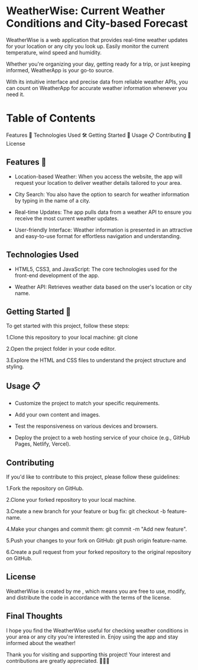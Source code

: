 
# WeatherWise: Current Weather Conditions and City-based Forecast

WeatherWise is a web application that provides real-time weather updates for your location or any city you look up. 
Easily monitor the current temperature, wind speed and humidity.

Whether you're organizing your day, getting ready for a trip, or just keeping informed, WeatherApp is your go-to source. 

With its intuitive interface and precise data from reliable weather APIs, you can count on WeatherApp for accurate weather information whenever you need it.

# Table of Contents

Features 🌟
Technologies Used 🛠️
Getting Started 🚀
Usage 📋
Contributing 🤝
License


## Features 🌟
- Location-based Weather: When you access the website, the app will request your location to deliver weather details tailored to your area.

- City Search: You also have the option to search for weather information by typing in the name of a city.

- Real-time Updates: The app pulls data from a weather API to ensure you receive the most current weather updates.

- User-friendly Interface: Weather information is presented in an attractive and easy-to-use format for effortless navigation and understanding.
## Technologies Used
- HTML5, CSS3, and JavaScript: The core technologies used for the front-end development of the app.

- Weather API: Retrieves weather data based on the user's location or city name.
## Getting Started 🚀

To get started with this project, follow these steps:

1.Clone this repository to your local machine: git clone 

2.Open the project folder in your code editor.

3.Explore the HTML and CSS files to understand the project structure and styling.
## Usage 📋

- Customize the project to match your specific requirements.

- Add your own content and images.

- Test the responsiveness on various devices and browsers.

- Deploy the project to a web hosting service of your choice (e.g., GitHub Pages, Netlify, Vercel).
## Contributing

If you'd like to contribute to this project, please follow these guidelines:

1.Fork the repository on GitHub.

2.Clone your forked repository to your local machine.

3.Create a new branch for your feature or bug fix: git checkout -b feature-name.

4.Make your changes and commit them: git commit -m "Add new feature".

5.Push your changes to your fork on GitHub: git push origin feature-name.

6.Create a pull request from your forked repository to the original repository on GitHub.
## License

WeatherWise is created by me , which means you are free to use, modify, and distribute the code in accordance with the terms of the license.
## Final Thoughts

I hope you find the WeatherWise useful for checking weather conditions in your area or any city you're interested in. Enjoy using the app and stay informed about the weather!

Thank you for visiting and supporting this project! Your interest and contributions are greatly appreciated. 🙌🚀✨
